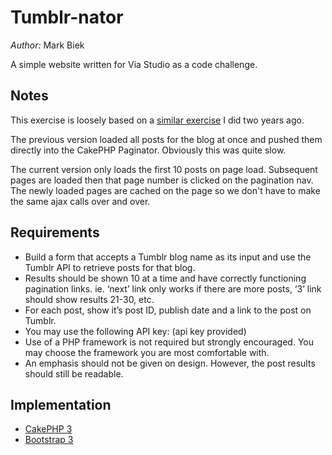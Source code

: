 # Tumblr-nator

*Author:* Mark Biek

A simple website written for Via Studio as a code challenge.

## Notes
This exercise is loosely based on a [similar exercise](https://github.com/markbiek/TumblrAPIExample/) I did two years ago.

The previous version loaded all posts for the blog at once and pushed them directly into the CakePHP Paginator. Obviously this was quite slow.

The current version only loads the first 10 posts on page load. Subsequent pages are loaded then that page number is clicked on the pagination nav. The newly loaded pages are cached on the page so we don't have to make the same ajax calls over and over.

## Requirements
* Build a form that accepts a Tumblr blog name as its input and use the Tumblr API to retrieve posts for that blog.
* Results should be shown 10 at a time and have correctly functioning pagination links. ie. ‘next’ link only works if there are more posts, ‘3’ link should show results 21-30, etc.
* For each post, show it’s post ID, publish date and a link to the post on Tumblr.
* You may use the following API key: (api key provided)
* Use of a PHP framework is not required but strongly encouraged. You may choose the framework you are most comfortable with.
* An emphasis should not be given on design. However, the post results should still be readable.

## Implementation
* [CakePHP 3](http://cakephp.org/)
* [Bootstrap 3](http://getbootstrap.com/)
